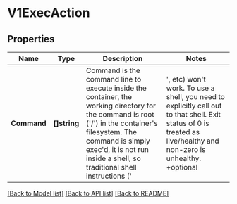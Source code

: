 # V1ExecAction

## Properties
Name | Type | Description | Notes
------------ | ------------- | ------------- | -------------
**Command** | **[]string** | Command is the command line to execute inside the container, the working directory for the command  is root (&#x27;/&#x27;) in the container&#x27;s filesystem. The command is simply exec&#x27;d, it is not run inside a shell, so traditional shell instructions (&#x27;|&#x27;, etc) won&#x27;t work. To use a shell, you need to explicitly call out to that shell. Exit status of 0 is treated as live/healthy and non-zero is unhealthy. +optional | [optional] [default to null]

[[Back to Model list]](../README.md#documentation-for-models) [[Back to API list]](../README.md#documentation-for-api-endpoints) [[Back to README]](../README.md)

